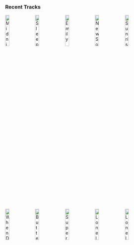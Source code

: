 ### Recent Tracks
[<img src='https://lastfm.freetls.fastly.net/i/u/300x300/578f96281ba87f47b5ae43f6010cb885.png' width='16%' height='16%' alt='Midnight (feat. Liam Payne)'>](https://www.last.fm/music/alesso/_/midnight%2b%2528feat.%2bliam%2bpayne%2529)&nbsp;&nbsp;&nbsp;&nbsp;[<img src='https://lastfm.freetls.fastly.net/i/u/300x300/ea77f864eff0a4283fa30b8edade7ddb.png' width='16%' height='16%' alt='Sleep on the Floor'>](https://www.last.fm/music/the%2blumineers/_/sleep%2bon%2bthe%2bfloor)&nbsp;&nbsp;&nbsp;&nbsp;[<img src='https://lastfm.freetls.fastly.net/i/u/300x300/8467b0c0a2e160e174facf141c1b1614.png' width='16%' height='16%' alt='Emily'>](https://www.last.fm/music/two%2bfriends/_/emily)&nbsp;&nbsp;&nbsp;&nbsp;[<img src='https://lastfm.freetls.fastly.net/i/u/300x300/a455a07d679245a4a95d56d5202bf703.png' width='16%' height='16%' alt='New Soul'>](https://www.last.fm/music/yael%2bnaim/_/new%2bsoul)&nbsp;&nbsp;&nbsp;&nbsp;[<img src='https://lastfm.freetls.fastly.net/i/u/300x300/5da770442ace0fda710b20fd26d2a2cf.png' width='16%' height='16%' alt='Sunrise'>](https://www.last.fm/music/arty/_/sunrise)&nbsp;&nbsp;&nbsp;&nbsp;<br>[<img src='https://lastfm.freetls.fastly.net/i/u/300x300/76b5b0bb2dffa6ea4811655681056963.png' width='16%' height='16%' alt='When Did Your Heart Go Missing?'>](https://www.last.fm/music/rooney/_/when%2bdid%2byour%2bheart%2bgo%2bmissing%253f)&nbsp;&nbsp;&nbsp;&nbsp;[<img src='https://lastfm.freetls.fastly.net/i/u/300x300/161c069b747b849636ad1c826ff774c3.png' width='16%' height='16%' alt='Buttercup'>](https://www.last.fm/music/serph/_/buttercup)&nbsp;&nbsp;&nbsp;&nbsp;[<img src='https://lastfm.freetls.fastly.net/i/u/300x300/3061a718bafbccc70ac73c7dafec6a09.png' width='16%' height='16%' alt='Supercut'>](https://www.last.fm/music/lorde/_/supercut)&nbsp;&nbsp;&nbsp;&nbsp;[<img src='https://lastfm.freetls.fastly.net/i/u/300x300/1ee5f82362efb25fadc3a75cf4b17fac.png' width='16%' height='16%' alt='Lonely Town'>](https://www.last.fm/music/brandon%2bflowers/_/lonely%2btown)&nbsp;&nbsp;&nbsp;&nbsp;[<img src='https://lastfm.freetls.fastly.net/i/u/300x300/6d287795902513f4b856bc72933fe5cd.png' width='16%' height='16%' alt='Lonely (with Jonas Brothers)'>](https://www.last.fm/music/diplo/_/lonely%2b%2528with%2bjonas%2bbrothers%2529)&nbsp;&nbsp;&nbsp;&nbsp;<br>